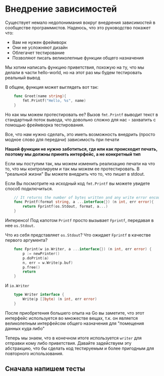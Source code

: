 Внедрение зависимостей
=====================

Существует немало недопонимания вокруг внедрения зависимостей в сообществе программистов. Надеюсь, что это руководство покажет что:

 - Вам не нужен фреймворк
 - Они не усложняют дизайн
 - Облегачет тестирование
 - Позволяют писать великолепные функции общего назначения

Мы хотим написать функцию приветствия, похожую на ту, что мы делали в части hello-world, но на этот раз мы будем тестировать реальный вывод

В общем, функция может выглядеть вот так:
```go
    func Greet(name string){
        fmt.Printf("Hello, %s", name)
    }
```

Но как мы можем протестировать ее? Вызов `fmt.Printf` выводит текст в стандартный поток вывода, что довольно сложно для нас - захватить с помощью фреймворка тестирования.

Все, что нам нужно сделать, это иметь возможность внедрить (просто модное слово для передачи) зависимость при печати

**Нашей функции не нужно заботиться, где или как происходит печать, поэтому мы должны принять интерфейс, а не конкретный тип**

Если мы поступим так, мы можем изменить реализацию печати на что то, что мы контролируем и так мы можем ее протестировать. В "реальной жизни" Вы можете внедрить что то, что пишет в stdout.

Если Вы посмотрите на исходный код `fmt.Printf` вы можете увидете способ подключиться.

```go
    // It returns the number of bytes written and any write error encountered
    func Printf(format string, a ...interface{}) (n int, err error){
        return Fprintf(os.Stdout, format, a...)
    }
```

Интеренсо! Под капотом `Printf` просто вызывает `Fprintf`, передавая в нее `os.Stdout`.

Что из себя представляет `os.Stdout`? Что ожидает `Fprintf` в качестве первого аргумента?

```go
    func Fprint(w io.Writer, a ...interface{}) (n int, err error) {
        p := newPrinter()
        p.doPrint(a)
        n, err = w.Write(p.buf)
        p.free()
        return
    }
```

И `io.Writer`

```go
    type Writer interface {
        Write(p []byte) (n int, err error)
    }
```

После приобретения большего опыта на Go вы заметите, что этот интерфейс используется во множестве вещах, т.к. он является великолепным интерфейсом общего назначения для "помещения данных куда либо"

Теперь мы знаем, что в конечном итоге используется `writer` для отправки кому либо приветствия. Давайте задействуем эту абстракцию, что бы сделать код тестируемым и более пригодным для повторного использования.

## Сначала напишем тесты


